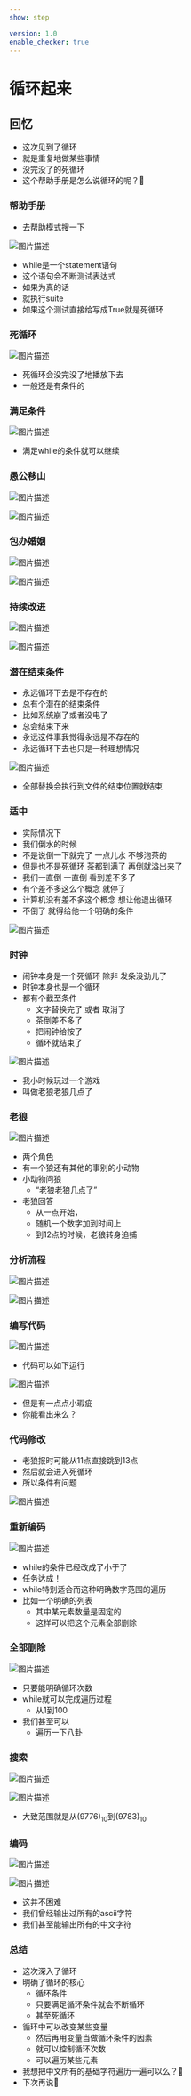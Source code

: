 ```yaml
---
show: step

version: 1.0
enable_checker: true
---
```


# 循环起来
## 回忆
- 这次见到了循环
- 就是重复地做某些事情
- 没完没了的死循环
- 这个帮助手册是怎么说循环的呢？🤔

### 帮助手册

- 去帮助模式搜一下

![图片描述](https://doc.shiyanlou.com/courses/uid1190679-20211005-1633402343050)

- while是一个statement语句
- 这个语句会不断测试表达式
- 如果为真的话
- 就执行suite
- 如果这个测试直接给写成True就是死循环

### 死循环

![图片描述](https://doc.shiyanlou.com/courses/uid1190679-20211005-1633402559716)

- 死循环会没完没了地播放下去
- 一般还是有条件的

### 满足条件

![图片描述](https://doc.shiyanlou.com/courses/uid1190679-20211005-1633441115546)

- 满足while的条件就可以继续

### 愚公移山

![图片描述](https://doc.shiyanlou.com/courses/uid1190679-20211005-1633402809448)

![图片描述](https://doc.shiyanlou.com/courses/uid1190679-20211005-1633402820736)

### 包办婚姻

![图片描述](https://doc.shiyanlou.com/courses/uid1190679-20211005-1633402846977)

![图片描述](https://doc.shiyanlou.com/courses/uid1190679-20211005-1633402855985)


### 持续改进

![图片描述](https://doc.shiyanlou.com/courses/uid1190679-20211005-1633402871547)

![图片描述](https://doc.shiyanlou.com/courses/uid1190679-20211005-1633402890919)

### 潜在结束条件

- 永远循环下去是不存在的
- 总有个潜在的结束条件
- 比如系统崩了或者没电了
- 总会结束下来
- 永远这件事我觉得永远是不存在的
- 永远循环下去也只是一种理想情况

![图片描述](https://doc.shiyanlou.com/courses/uid1190679-20211005-1633403417268)

- 全部替换会执行到文件的结束位置就结束

### 适中

- 实际情况下
- 我们倒水的时候 
- 不是说倒一下就完了 一点儿水 不够泡茶的 
- 但是也不是死循环 茶都到满了 再倒就溢出来了 
- 我们一直倒 一直倒 看到差不多了 
- 有个差不多这么个概念 就停了 
- 计算机没有差不多这个概念 想让他退出循环
- 不倒了 就得给他一个明确的条件 

![图片描述](https://doc.shiyanlou.com/courses/uid1190679-20211005-1633403122819)

### 时钟
- 闹钟本身是一个死循环 除非 发条没劲儿了 
- 时钟本身也是一个循环
- 都有个截至条件 
	- 文字替换完了 或者 取消了 
	- 茶倒差不多了 
	- 把闹钟给按了 
	- 循环就结束了

![图片描述](https://doc.shiyanlou.com/courses/uid1190679-20211005-1633403255545)

- 我小时候玩过一个游戏
- 叫做老狼老狼几点了

### 老狼

![图片描述](https://doc.shiyanlou.com/courses/uid1190679-20211005-1633403709473)

- 两个角色
- 有一个狼还有其他的事别的小动物
- 小动物问狼
	- “老狼老狼几点了”
- 老狼回答
	- 从一点开始，
	- 随机一个数字加到时间上
	- 到12点的时候，老狼转身追捕

### 分析流程

![图片描述](https://doc.shiyanlou.com/courses/uid1190679-20211005-1633404479775)

![图片描述](https://doc.shiyanlou.com/courses/uid1190679-20211005-1633404540682)


### 编写代码

![图片描述](https://doc.shiyanlou.com/courses/uid1190679-20211005-1633404346717)

- 代码可以如下运行

![图片描述](https://doc.shiyanlou.com/courses/uid1190679-20211005-1633404333590)

- 但是有一点点小瑕疵
- 你能看出来么？

### 代码修改

- 老狼报时可能从11点直接跳到13点
- 然后就会进入死循环
- 所以条件有问题

![图片描述](https://doc.shiyanlou.com/courses/uid1190679-20211005-1633404530688)

### 重新编码

![图片描述](https://doc.shiyanlou.com/courses/uid1190679-20211005-1633417556898)

- while的条件已经改成了小于了
- 任务达成！
- while特别适合而这种明确数字范围的遍历
- 比如一个明确的列表
	- 其中某元素数量是固定的
	- 这样可以把这个元素全部删除

### 全部删除

![图片描述](https://doc.shiyanlou.com/courses/uid1190679-20211127-1638020136637)


- 只要能明确循环次数
- while就可以完成遍历过程
	- 从1到100
- 我们甚至可以
	- 遍历一下八卦

### 搜索 

![图片描述](https://doc.shiyanlou.com/courses/uid1190679-20211005-1633419671425)

![图片描述](https://doc.shiyanlou.com/courses/uid1190679-20211005-1633419678739)

- 大致范围就是从(9776)<sub>10</sub>到(9783)<sub>10</sub>



### 编码

![图片描述](https://doc.shiyanlou.com/courses/uid1190679-20211005-1633420008973)

![图片描述](https://doc.shiyanlou.com/courses/uid1190679-20211005-1633420020547)

- 这并不困难
- 我们曾经输出过所有的ascii字符
- 我们甚至能输出所有的中文字符

### 总结 
- 这次深入了循环
- 明确了循环的核心
	- 循环条件
	- 只要满足循环条件就会不断循环
	- 甚至死循环
- 循环中可以改变某些变量
	- 然后再用变量当做循环条件的因素
	- 就可以控制循环次数
	- 可以遍历某些元素
- 我想把中文所有的基础字符遍历一遍可以么？🤔
- 下次再说👋